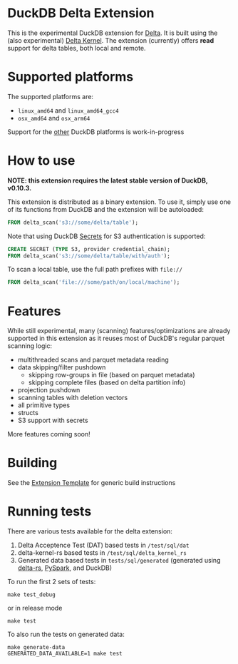 # DuckDB Delta Extension
This is the experimental DuckDB extension for [Delta](https://delta.io/). It is built using the (also experimental) 
[Delta Kernel](https://github.com/delta-incubator/delta-kernel-rs). The extension (currently) offers **read** support for delta
tables, both local and remote.

# Supported platforms
The supported platforms are:
- `linux_amd64` and `linux_amd64_gcc4`
- `osx_amd64` and `osx_arm64`

Support for the [other](https://duckdb.org/docs/extensions/working_with_extensions#platforms) DuckDB platforms is 
work-in-progress

# How to use
**NOTE: this extension requires the latest stable version of DuckDB, v0.10.3.**

This extension is distributed as a binary extension. To use it, simply use one of its functions from DuckDB and the extension will be autoloaded:
```SQL
FROM delta_scan('s3://some/delta/table');
```

Note that using DuckDB [Secrets](https://duckdb.org/docs/configuration/secrets_manager.html) for S3 authentication is supported:

```SQL
CREATE SECRET (TYPE S3, provider credential_chain);
FROM delta_scan('s3://some/delta/table/with/auth');
```

To scan a local table, use the full path prefixes with `file://`
```SQL
FROM delta_scan('file:///some/path/on/local/machine');
```

# Features
While still experimental, many (scanning) features/optimizations are already supported in this extension as it reuses most of DuckDB's
regular parquet scanning logic:
- multithreaded scans and parquet metadata reading
- data skipping/filter pushdown
  - skipping row-groups in file (based on parquet metadata)
  - skipping complete files (based on delta partition info)
- projection pushdown
- scanning tables with deletion vectors
- all primitive types
- structs
- S3 support with secrets

More features coming soon!

# Building
See the [Extension Template](https://github.com/duckdb/extension-template) for generic build instructions

# Running tests
There are various tests available for the delta extension:
1. Delta Acceptence Test (DAT) based tests in `/test/sql/dat`
2. delta-kernel-rs based tests in `/test/sql/delta_kernel_rs`
3. Generated data based tests in `tests/sql/generated` (generated using [delta-rs](https://delta-io.github.io/delta-rs/), [PySpark](https://spark.apache.org/docs/latest/api/python/index.html), and DuckDB)

To run the first 2 sets of tests:
```shell
make test_debug
```
or in release mode
```shell
make test
```

To also run the tests on generated data:
```shell
make generate-data
GENERATED_DATA_AVAILABLE=1 make test
```